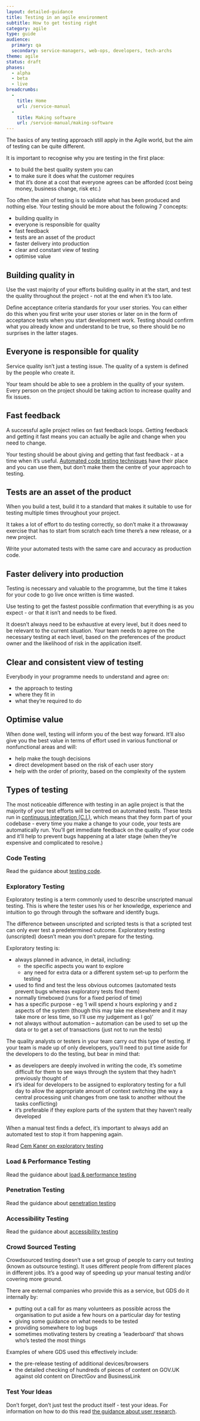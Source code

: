```yaml
---
layout: detailed-guidance
title: Testing in an agile environment
subtitle: How to get testing right
category: agile
type: guide
audience:
  primary: qa
  secondary: service-managers, web-ops, developers, tech-archs
theme: agile
status: draft
phases:
  - alpha
  - beta
  - live
breadcrumbs:
  -
    title: Home
    url: /service-manual
  -
    title: Making software
    url: /service-manual/making-software
---
```


The basics of any testing approach still apply in the Agile world, but the aim of testing can be quite different.

It is important to recognise why you are testing in the first place:

* to build the best quality system you can
* to make sure it does what the customer requires
* that it’s done at a cost that everyone agrees can be afforded (cost being money, business change, risk etc.)

Too often the aim of testing is to validate what has been produced and nothing else. Your testing should be more about the following 7 concepts:

* building quality in
* everyone is responsible for quality
* fast feedback
* tests are an asset of the product
* faster delivery into production
* clear and constant view of testing
* optimise value


## Building quality in

Use the vast majority of your efforts building quality in at the start, and test the quality throughout the project - not at the end when it’s too late.

Define acceptance criteria standards for your user stories. You can either do this when you first write your user stories or later on in the form of acceptance tests when you start development work. Testing should confirm what you already know and understand to be true, so there should be no surprises in the latter stages.

## Everyone is responsible for quality

Service quality isn’t just a testing issue. The quality of a system is defined by the people who create it.

Your team should be able to see a problem in the quality of your system. Every person on the project should be taking action to increase quality and fix issues.

## Fast feedback

A successful agile project relies on fast feedback loops. Getting feedback and getting it fast means you can actually be agile and change when you need to change.

Your testing should be about giving and getting that fast feedback - at a time when it’s useful. [Automated code testing techniques](/service-manual/making-software/code-testing) have their place and you can use them, but don’t make them the centre of your approach to testing.

## Tests are an asset of the product

When you build a test, build it to a standard that makes it suitable to use for testing multiple times throughout your project.

It takes a lot of effort to do testing correctly, so don’t make it a throwaway exercise that has to start from scratch each time there’s a new release, or a new project.

Write your automated tests with the same care and accuracy as production code.

## Faster delivery into production

Testing is necessary and valuable to the programme, but the time it takes for your code to go live once written is time wasted.

Use testing to get the fastest possible confirmation that everything is as you expect - or that it isn’t and needs to be fixed.

It doesn’t always need to be exhaustive at every level, but it does need to be relevant to the current situation. Your team needs to agree on the necessary testing at each level, based on the preferences of the product owner and the likelihood of risk in the application itself.

## Clear and consistent view of testing

Everybody in your programme needs to understand and agree on:

* the approach to testing
* where they fit in
* what they’re required to do

## Optimise value

When done well, testing will inform you of the best way forward. It’ll also give you the best value in terms of effort used in various functional or nonfunctional areas and will:

* help make the tough decisions
* direct development based on the risk of each user story
* help with the order of priority, based on the complexity of the system

## Types of testing

The most noticeable difference with testing in an agile project is that the majority of your test efforts will be centred on automated tests. 
These tests run in [continuous integration (C.I.)](/service-manual/agile/continuous-delivery.html), which means that they form part of your codebase - every time you make a change to your code, your tests are automatically run. You’ll get immediate feedback on the quality of your code and it’ll help to prevent bugs happening at a later stage (when they’re expensive and complicated to resolve.)

### Code Testing
Read the guidance about [testing code](/service-manual/making-software/code-testing.html).

### Exploratory Testing
Exploratory  testing is a term commonly used to describe unscripted manual testing. This is where the tester uses his or her knowledge, experience and intuition to go through through the software and identify bugs.

The difference between unscripted and scripted tests is that a scripted test can only ever test a predetermined outcome. Exploratory testing (unscripted) doesn’t mean you don’t prepare for the testing.

Exploratory testing is:

* always planned in advance, in detail, including:
    * the specific aspects you want to explore
    * any need for extra data or a different system set-up to perform the testing
* used to find and test the less obvious outcomes (automated tests prevent bugs whereas exploratory tests find them)
* normally timeboxed (runs for a fixed period of time)
* has a specific purpose - eg ‘I will spend x hours exploring y and z aspects of the system (though this may take me elsewhere and it may take more or less time, so I’ll use my judgement as I go)’
* not always without automation – automation can be used to set up the data or to get a set of transactions (just not to run the tests)

The quality analysts or testers in your team carry out this type of testing. If your team is made up of only developers, you’ll need to put time aside for the developers to do the testing, but bear in mind that:

* as developers are deeply involved in writing the code, it’s sometime difficult for them to see ways through the system that they hadn’t previously thought of
* it’s ideal for developers to be assigned to exploratory testing for a full day to allow the appropriate amount of context switching (the way a central processing unit changes from one task to another without the tasks conflicting)
* it’s preferable if they explore parts of the system that they haven’t really developed

When a manual test finds a defect, it’s important to always add an automated test to stop it from happening again.

Read [Cem Kaner on exploratory testing](http://www.kaner.com/pdfs/QAIExploring.pdf)

### Load & Performance Testing
Read the guidance about [load & performance testing](/service-manual/operations/load-and-performance-testing.html)

### Penetration Testing
Read the guidance about [penetration testing](/service-manual/operations/penetration-testing.html)

### Accessibility Testing
Read the guidance about [accessibility testing](/service-manual/making-software/accessibility-testing.html)

### Crowd Sourced Testing
Crowdsourced testing doesn’t use a set group of people to carry out testing (known as outsource testing). It uses different people from different places in different jobs. It’s a good way of speeding up your manual testing and/or covering more ground.

There are external companies who provide this as a service, but GDS do it internally by:

* putting out a call for as many volunteers as possible across the organisation to put aside a few hours on a particular day for testing
* giving some guidance on what needs to be tested
* providing somewhere to log bugs
* sometimes motivating testers by creating a ‘leaderboard’ that shows who’s tested the most things

Examples of where GDS used this effectively include:

* the pre-release testing of additional devices/browsers
* the detailed checking of hundreds of pieces of content on GOV.UK against old content on DirectGov and BusinessLink

### Test Your Ideas
Don’t forget, don’t just test the product itself - test your ideas.   For information on how to do this read [the guidance about user research](/service-manual/user-centered-design/introduction-to-user-research.html).
